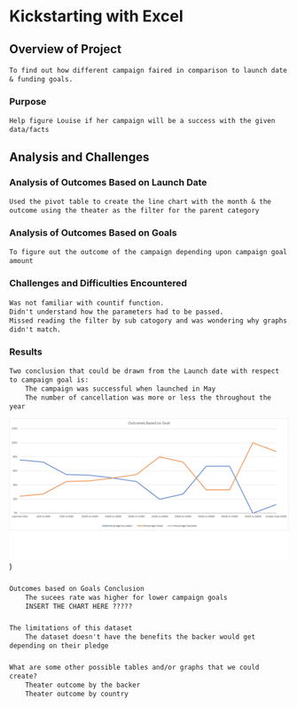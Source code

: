 # Kickstarting with Excel

##    Overview of Project
	To find out how different campaign faired in comparison to launch date & funding goals.
### Purpose
	Help figure Louise if her campaign will be a success with the given data/facts
## Analysis and Challenges


### Analysis of Outcomes Based on Launch Date
	Used the pivot table to create the line chart with the month & the outcome using the theater as the filter for the parent category

### Analysis of Outcomes Based on Goals
	To figure out the outcome of the campaign depending upon campaign goal amount 

### Challenges and Difficulties Encountered
	Was not familiar with countif function. 
	Didn't understand how the parameters had to be passed.
	Missed reading the filter by sub catogory and was wondering why graphs didn't match.
### Results
 	Two conclusion that could be drawn from the Launch date with respect to campaign goal is:
		The campaign was successful when launched in May
		The number of cancellation was more or less the throughout the year
![image 1](Resources/Outcomes_vs_Goals.png))
###
	Outcomes based on Goals Conclusion 
		The sucees rate was higher for lower campaign goals 
		INSERT THE CHART HERE ?????

###
	The limitations of this dataset
		The dataset doesn't have the benefits the backer would get depending on their pledge

###
	What are some other possible tables and/or graphs that we could create?
		Theater outcome by the backer
		Theater outcome by country
